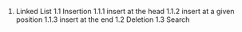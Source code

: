 1. Linked List
1.1 Insertion
1.1.1 insert at the head
1.1.2 insert at a given position
1.1.3 insert at the end
1.2 Deletion
1.3 Search
